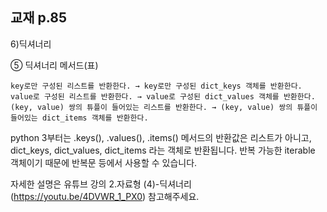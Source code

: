 ## 교재 p.85 

6)딕셔너리
 
 ⑤ 딕셔너리 메서드(표)
 

```
key로만 구성된 리스트를 반환한다. → key로만 구성된 dict_keys 객체를 반환한다. 
value로 구성된 리스트를 반환한다. → value로 구성된 dict_values 객체를 반환한다. 
(key, value) 쌍의 튜플이 들어있는 리스트를 반환한다. → (key, value) 쌍의 튜플이 들어있는 dict_items 객체를 반환한다.

```



python 3부터는 .keys(), .values(), .items() 메서드의 반환값은 리스트가 아니고, dict_keys, dict_values, dict_items 라는 객체로 반환됩니다.
반복 가능한 iterable 객체이기 때문에 반복문 등에서 사용할 수 있습니다. 

자세한 설명은 유튜브 강의 2.자료형 (4)-딕셔너리(https://youtu.be/4DVWR_1_PX0) 참고해주세요.